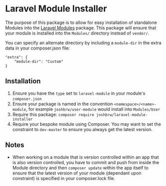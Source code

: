# Laravel Module Installer

The purpose of this package is to allow for easy installation of standalone Modules into the [Laravel Modules](https://github.com/nWidart/laravel-modules) package. This package will ensure that your module is installed into the `Modules/` directory instead of `vendor/`.

You can specify an alternate directory by including a `module-dir` in the extra data in your composer.json file:

    "extra": {
        "module-dir": "Custom"
    }


## Installation

1. Ensure you have the `type` set to `laravel-module` in your module's `composer.json`
2. Ensure your package is named in the convention `<namespace>/<name>-module`, for example `joshbrw/user-module` would install into `Modules/User`
3. Require this package: `composer require joshbrw/laravel-module-installer`
4. Require your bespoke module using Composer. You may want to set the constraint to `dev-master` to ensure you always get the latest version.

## Notes
* When working on a module that is version controlled within an app that is also version controlled, you have to commit and push from inside the Module directory and then `composer update` within the app itself to ensure that the latest version of your module (dependant upon constraint) is specified in your composer.lock file.
